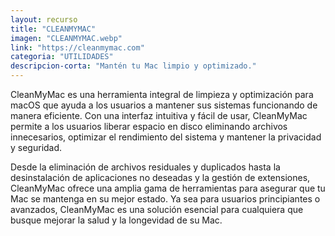 ```yaml
---
layout: recurso
title: "CLEANMYMAC"
imagen: "CLEANMYMAC.webp"
link: "https://cleanmymac.com"
categoria: "UTILIDADES"
descripcion-corta: "Mantén tu Mac limpio y optimizado."
---
```


CleanMyMac es una herramienta integral de limpieza y optimización para macOS que ayuda a los usuarios a mantener sus sistemas funcionando de manera eficiente. Con una interfaz intuitiva y fácil de usar, CleanMyMac permite a los usuarios liberar espacio en disco eliminando archivos innecesarios, optimizar el rendimiento del sistema y mantener la privacidad y seguridad.

Desde la eliminación de archivos residuales y duplicados hasta la desinstalación de aplicaciones no deseadas y la gestión de extensiones, CleanMyMac ofrece una amplia gama de herramientas para asegurar que tu Mac se mantenga en su mejor estado. Ya sea para usuarios principiantes o avanzados, CleanMyMac es una solución esencial para cualquiera que busque mejorar la salud y la longevidad de su Mac.
